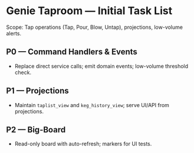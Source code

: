 # Genie Taproom — Initial Task List

Scope: Tap operations (Tap, Pour, Blow, Untap), projections, low-volume alerts.

## P0 — Command Handlers & Events
- Replace direct service calls; emit domain events; low-volume threshold check.

## P1 — Projections
- Maintain `taplist_view` and `keg_history_view`; serve UI/API from projections.

## P2 — Big-Board
- Read-only board with auto-refresh; markers for UI tests.
